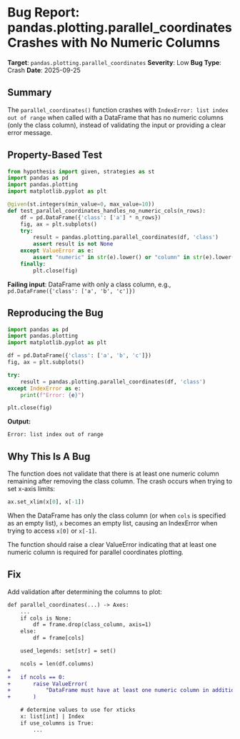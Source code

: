 # Bug Report: pandas.plotting.parallel_coordinates Crashes with No Numeric Columns

**Target**: `pandas.plotting.parallel_coordinates`
**Severity**: Low
**Bug Type**: Crash
**Date**: 2025-09-25

## Summary

The `parallel_coordinates()` function crashes with `IndexError: list index out of range` when called with a DataFrame that has no numeric columns (only the class column), instead of validating the input or providing a clear error message.

## Property-Based Test

```python
from hypothesis import given, strategies as st
import pandas as pd
import pandas.plotting
import matplotlib.pyplot as plt

@given(st.integers(min_value=0, max_value=10))
def test_parallel_coordinates_handles_no_numeric_cols(n_rows):
    df = pd.DataFrame({'class': ['a'] * n_rows})
    fig, ax = plt.subplots()
    try:
        result = pandas.plotting.parallel_coordinates(df, 'class')
        assert result is not None
    except ValueError as e:
        assert "numeric" in str(e).lower() or "column" in str(e).lower()
    finally:
        plt.close(fig)
```

**Failing input**: DataFrame with only a class column, e.g., `pd.DataFrame({'class': ['a', 'b', 'c']})`

## Reproducing the Bug

```python
import pandas as pd
import pandas.plotting
import matplotlib.pyplot as plt

df = pd.DataFrame({'class': ['a', 'b', 'c']})
fig, ax = plt.subplots()

try:
    result = pandas.plotting.parallel_coordinates(df, 'class')
except IndexError as e:
    print(f"Error: {e}")

plt.close(fig)
```

**Output:**
```
Error: list index out of range
```

## Why This Is A Bug

The function does not validate that there is at least one numeric column remaining after removing the class column. The crash occurs when trying to set x-axis limits:

```python
ax.set_xlim(x[0], x[-1])
```

When the DataFrame has only the class column (or when `cols` is specified as an empty list), `x` becomes an empty list, causing an IndexError when trying to access `x[0]` or `x[-1]`.

The function should raise a clear ValueError indicating that at least one numeric column is required for parallel coordinates plotting.

## Fix

Add validation after determining the columns to plot:

```diff
def parallel_coordinates(...) -> Axes:
    ...
    if cols is None:
        df = frame.drop(class_column, axis=1)
    else:
        df = frame[cols]

    used_legends: set[str] = set()

    ncols = len(df.columns)
+
+   if ncols == 0:
+       raise ValueError(
+           "DataFrame must have at least one numeric column in addition to the class column"
+       )

    # determine values to use for xticks
    x: list[int] | Index
    if use_columns is True:
        ...
```